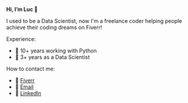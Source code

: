 **Hi, I’m Luc :wave:**

I used to be a Data Scientist, now I'm a freelance coder helping people achieve their coding dreams on Fiverr!

Experience:
- :snake: 10+ years working with Python
- :brain: 3+ years as a Data Scientist

How to contact me:
- :seedling: [Fiverr](fiverr.com/lucmoseley)
- :incoming_envelope: [Email](luc.moseley100@gmail.com)
- :necktie: [LinkedIn](linkedin.com/in/luc-moseley-42b543146/)
